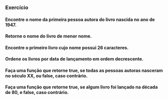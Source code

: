 ### Exercício

#### Encontre o nome da primeira pessoa autora do livro nascida no ano de 1947.

#### Retorne o nome do livro de menor nome.

#### Encontre o primeiro livro cujo nome possui 26 caracteres.

#### Ordene os livros por data de lançamento em ordem decrescente.

#### Faça uma função que retorne true, se todas as pessoas autoras nasceram no século XX, ou false, caso contrário.

#### Faça uma função que retorne true, se algum livro foi lançado na década de 80, e false, caso contrário.